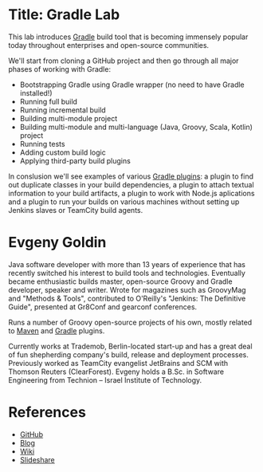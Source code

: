Title: Gradle Lab
=================

This lab introduces [Gradle](http://gradle.org/) build tool that is becoming immensely popular today throughout enterprises and open-source communities.

We'll start from cloning a GitHub project and then go through all major phases of working with Gradle:

* Bootstrapping Gradle using Gradle wrapper (no need to have Gradle installed!)
* Running full build
* Running incremental build
* Building multi-module project
* Building multi-module and multi-language (Java, Groovy, Scala, Kotlin) project
* Running tests
* Adding custom build logic
* Applying third-party build plugins

In conslusion we'll see examples of various [Gradle plugins](https://github.com/evgeny-goldin/gradle-plugins): a plugin to find out duplicate classes in your build dependencies, a plugin to attach textual information to your build artifacts, a plugin to work with Node.js aplications and a plugin to run your builds on various machines without setting up Jenkins slaves or TeamCity build agents.

Evgeny Goldin
=============
Java software developer with more than 13 years of experience that has recently switched his interest to build tools and technologies. Eventually became enthusiastic builds master, open-source Groovy and Gradle developer, speaker and writer. Wrote for magazines such as GroovyMag and "Methods & Tools", contributed to O'Reilly's "Jenkins: The Definitive Guide", presented at Gr8Conf and gearconf conferences.

Runs a number of Groovy open-source projects of his own, mostly related to [Maven](http://evgeny-goldin.com/wiki/Maven_Plugins) and [Gradle](http://evgeny-goldin.com/wiki/Gradle_Plugins) plugins.

Currently works at Trademob, Berlin-located start-up and has a great deal of fun shepherding company's build, release and deployment processes. Previously worked as TeamCity evangelist JetBrains and SCM with Thomson Reuters (ClearForest). Evgeny holds a B.Sc. in Software Engineering from Technion – Israel Institute of Technology.

References
==========
* [GitHub](https://github.com/evgeny-goldin/)
* [Blog](http://evgeny-goldin.com/blog)
* [Wiki](http://evgeny-goldin.com/wiki)
* [Slideshare](http://www.slideshare.net/evgenyg/)
